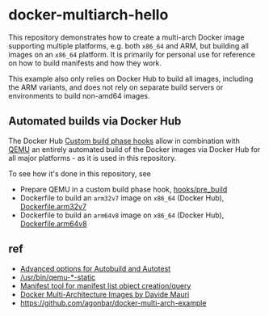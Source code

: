 # docker-multiarch-hello

This repository demonstrates how to create a multi-arch Docker image supporting multiple platforms, e.g. both `x86_64` and ARM, but building all images on an `x86_64` platform. It is primarily for personal use for reference on how to build manifests and how they work.

This example also only relies on Docker Hub to build all images, including the ARM variants, and does not rely on separate build servers or environments to build non-amd64 images.

## Automated builds via Docker Hub

The Docker Hub [Custom build phase hooks](https://docs.docker.com/docker-hub/builds/advanced/#custom-build-phase-hooks) allow in combination with [QEMU](https://www.qemu.org) an entirely automated build of the Docker images via Docker Hub for all major platforms - as it is used in this repository.

To see how it's done in this repository, see

- Prepare QEMU in a custom build phase hook, [hooks/pre_build](./hooks/pre_build)
- Dockerfile to build an `arm32v7` image on `x86_64` (Docker Hub), [Dockerfile.arm32v7](./Dockerfile.arm32v7)
- Dockerfile to build an `arm64v8` image on `x86_64` (Docker Hub), [Dockerfile.arm64v8](./Dockerfile.arm64v8)

## ref

- [Advanced options for Autobuild and Autotest](https://docs.docker.com/docker-hub/builds/advanced/)
- [/usr/bin/qemu-*-static](https://github.com/multiarch/qemu-user-static)
- [Manifest tool for manifest list object creation/query](https://github.com/estesp/manifest-tool)
- [Docker Multi-Architecture Images by Davide Mauri](https://medium.com/@mauridb/docker-multi-architecture-images-365a44c26be6)
- <https://github.com/agonbar/docker-multi-arch-example>
